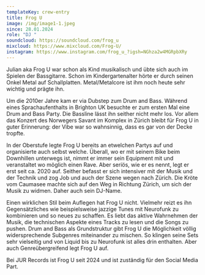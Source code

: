 ```yaml
---
templateKey: crew-entry
title: Frog U
image: /img/image1-1.jpeg
since: 28.01.2024
role: "DJ "
soundcloud: https://soundcloud.com/frog_u
mixcloud: https://www.mixcloud.com/Frog-U/
instagram: https://www.instagram.com/frog_u_?igsh=NGhza2w4MGRpbXRy
---
```

Julian aka Frog U war schon als Kind musikalisch und übte sich auch im Spielen der Bassgitarre. Schon im Kindergartenalter hörte er durch seinen Onkel Metal auf Schallplatten. Metal/Metalcore ist ihm noch heute sehr wichtig und prägte ihn. 

Um die 2010er Jahre kam er via Dubstep zum Drum and Bass. Während eines Sprachaufenthalts in Brighton UK besuchte er zum ersten Mal eine Drum and Bass Party. Die Bassline lässt ihn seither nicht mehr los. Vor allem das Konzert des Norwegers Savant im Komplex in Zürich bleibt für Frog U in guter Erinnerung: der Vibe war so wahnsinnig, dass es gar von der Decke tropfte. 

In der Oberstufe legte Frog U bereits an etwelchen Partys auf und organisierte auch selbst welche. Überall, wo er mit seinem Bike beim Downhillen unterwegs ist, nimmt er immer sein Equipment mit und veranstaltet wo möglich einen Rave. Aber seriös, wie er es nennt, legt er erst seit ca. 2020 auf. Seither befasst er sich intensiver mit der Musik und der Technik und zog Job und auch der Szene wegen nach Zürich. Die Kröte vom Caumasee machte sich auf den Weg in Richtung Zürich, um sich der Musik zu widmen. Daher auch sein DJ-Name. 

Einen wirklichen Stil beim Auflegen hat Frog U nicht. Vielmehr reizt es ihn Gegensätzliches wie beispielsweise jazzige Tunes mit Neurofunk zu kombinieren und so neues zu schaffen. Es liebt das aktive Wahrnehmen der Musik, die technischen Aspekte eines Tracks zu lesen und die Songs zu pushen. Drum and Bass als Grundstruktur gibt Frog U die Möglichkeit völlig widersprechende Subgenres miteinander zu mischen. So klingen seine Sets sehr vielseitig und von Liquid bis zu Neurofunk ist alles drin enthalten. Aber auch Genreübergreifend legt Frog U auf. 

Bei JUR Records ist Frog U seit 2024 und ist zuständig für den Social Media Part.